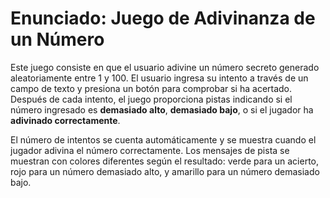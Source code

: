 # Enunciado: Juego de Adivinanza de un Número

Este juego consiste en que el usuario adivine un número secreto generado aleatoriamente entre 1 y 100. El usuario ingresa su intento a través de un campo de texto y presiona un botón para comprobar si ha acertado. Después de cada intento, el juego proporciona pistas indicando si el número ingresado es **demasiado alto**, **demasiado bajo**, o si el jugador ha **adivinado correctamente**.

El número de intentos se cuenta automáticamente y se muestra cuando el jugador adivina el número correctamente. Los mensajes de pista se muestran con colores diferentes según el resultado: verde para un acierto, rojo para un número demasiado alto, y amarillo para un número demasiado bajo.